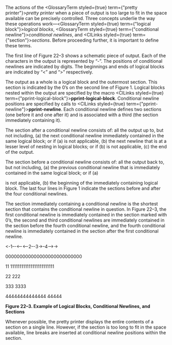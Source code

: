  



The actions of the <GlossaryTerm styled={true} term={"pretty printer"}><i>pretty printer</i></GlossaryTerm> when a piece of output is too large to fit in the space available can be precisely controlled. Three concepts underlie the way these operations work—<GlossaryTerm styled={true} term={"logical block"}><i>logical blocks</i></GlossaryTerm>, <GlossaryTerm styled={true} term={"conditional newline"}><i>conditional newlines</i></GlossaryTerm>, and <ClLinks styled={true} term={"section"}><i>sections</i></ClLinks>. Before proceeding further, it is important to define these terms. 



The first line of Figure 22–3 shows a schematic piece of output. Each of the characters in the output is represented by “-”. The positions of conditional newlines are indicated by digits. The beginnings and ends of logical blocks are indicated by “&lt;” and “&gt;” respectively. 



The output as a whole is a logical block and the outermost section. This section is indicated by the 0’s on the second line of Figure 1. Logical blocks nested within the output are specified by the macro <ClLinks styled={true} term={"pprint-logical-block"}><b>pprint-logical-block</b></ClLinks>. Conditional newline positions are specified by calls to <ClLinks styled={true} term={"pprint-newline"}><b>pprint-newline</b></ClLinks>. Each conditional newline defines two sections (one before it and one after it) and is associated with a third (the section immediately containing it). 



The section after a conditional newline consists of: all the output up to, but not including, (a) the next conditional newline immediately contained in the same logical block; or if (a) is not applicable, (b) the next newline that is at a lesser level of nesting in logical blocks; or if (b) is not applicable, (c) the end of the output. 



The section before a conditional newline consists of: all the output back to, but not including, (a) the previous conditional newline that is immediately contained in the same logical block; or if (a) 







 



 



is not applicable, (b) the beginning of the immediately containing logical block. The last four lines in Figure 1 indicate the sections before and after the four conditional newlines. 



The section immediately containing a conditional newline is the shortest section that contains the conditional newline in question. In Figure 22–3, the first conditional newline is immediately contained in the section marked with 0’s, the second and third conditional newlines are immediately contained in the section before the fourth conditional newline, and the fourth conditional newline is immediately contained in the section after the first conditional newline. 



&lt;-1–-&lt;–&lt;–2–-3-&gt;–4–&gt;-&gt; 



000000000000000000000000000 



11 111111111111111111111111 



22 222 



333 3333 



44444444444444 44444 



**Figure 22–3. Example of Logical Blocks, Conditional Newlines, and Sections** 



Whenever possible, the pretty printer displays the entire contents of a section on a single line. However, if the section is too long to fit in the space available, line breaks are inserted at conditional newline positions within the section. 



